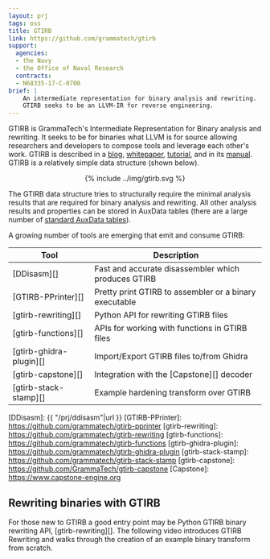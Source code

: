 ```yaml
---
layout: prj
tags: oss
title: GTIRB
link: https://github.com/grammatech/gtirb
support:
  agencies:
  - the Navy
  - the Office of Naval Research
  contracts:
  - N68335-17-C-0700
brief: |
    An intermediate representation for binary analysis and rewriting.
    GTIRB seeks to be an LLVM-IR for reverse engineering.
---
```


GTIRB is GrammaTech's Intermediate Representation for Binary analysis
and rewriting.  It seeks to be for binaries what LLVM is for source
allowing researchers and developers to compose tools and leverage each
other's work. GTIRB is described in a [blog][], [whitepaper][],
[tutorial][], and in its [manual][].  GTIRB is a relatively simple
data structure (shown below).

<center class="gt-smaller-on-small">
  <!-- <img class="w3-round" src="{{ "/img/gtirb.svg"|url }}" width="80%"> -->
  {% include ../img/gtirb.svg %}
</center>

The GTIRB data structure tries to structurally require the minimal
analysis results that are required for binary analysis and rewriting.
All other analysis results and properties can be stored in AuxData
tables (there are a large number of [standard AuxData tables][]).

A growing number of tools are emerging that emit and consume GTIRB:

<center>

| Tool                    | Description                                            |
|-------------------------|--------------------------------------------------------|
| [DDisasm][]             | Fast and accurate disassembler which produces GTIRB    |
| [GTIRB-PPrinter][]      | Pretty print GTIRB to assembler or a binary executable |
| [gtirb-rewriting][]     | Python API for rewriting GTIRB files                   |
| [gtirb-functions][]     | APIs for working with functions in GTIRB files         |
| [gtirb-ghidra-plugin][] | Import/Export GTIRB files to/from Ghidra               |
| [gtirb-capstone][]      | Integration with the [Capstone][] decoder              |
| [gtirb-stack-stamp][]   | Example hardening transform over GTIRB                 |

</center>

[blog]: https://blogs.grammatech.com/open-source-tools-for-binary-analysis-and-rewriting
[whitepaper]: https://arxiv.org/abs/1907.02859
[manual]: https://grammatech.github.io/gtirb
[tutorial]: https://grammatech.github.io/gtirb/md_stack-stamp.html
[standard AuxData tables]: https://grammatech.github.io/gtirb/md__aux_data.html#sanctioned-auxdata-tables
[DDisasm]: {{ "/prj/ddisasm"|url }}
[GTIRB-PPrinter]: https://github.com/grammatech/gtirb-pprinter
[gtirb-rewriting]: https://github.com/grammatech/gtirb-rewriting
[gtirb-functions]: https://github.com/grammatech/gtirb-functions
[gtirb-ghidra-plugin]: https://github.com/grammatech/gtirb-ghidra-plugin
[gtirb-stack-stamp]: https://github.com/grammatech/gtirb-stack-stamp
[gtirb-capstone]: https://github.com/GrammaTech/gtirb-capstone
[Capstone]: https://www.capstone-engine.org


## Rewriting binaries with GTIRB

For those new to GTIRB a good entry point may be Python GTIRB binary
rewriting API, [gtirb-rewriting][].  The following video introduces
GTIRB Rewriting and walks through the creation of an example binary
transform from scratch.

<script src="https://fast.wistia.com/embed/medias/6bmljnnnpa.jsonp" async></script><script src="https://fast.wistia.com/assets/external/E-v1.js" async></script><div class="wistia_responsive_padding" style="padding:62.5% 0 0 0;position:relative;"><div class="wistia_responsive_wrapper" style="height:100%;left:0;position:absolute;top:0;width:100%;"><div class="wistia_embed wistia_async_6bmljnnnpa seo=false videoFoam=true" style="height:100%;position:relative;width:100%"><div class="wistia_swatch" style="height:100%;left:0;opacity:0;overflow:hidden;position:absolute;top:0;transition:opacity 200ms;width:100%;"><img src="https://fast.wistia.com/embed/medias/6bmljnnnpa/swatch" style="filter:blur(5px);height:100%;object-fit:contain;width:100%;" alt="" aria-hidden="true" onload="this.parentNode.style.opacity=1;" /></div></div></div></div>

